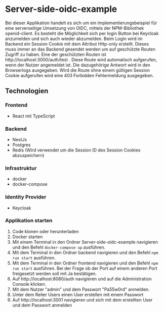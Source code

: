 # Server-side-oidc-example
Bei dieser Applikation handelt es sich um ein Implementierungsbeispiel für eine serverseitige Umsetzung von OIDC, mittels der NPM-Bibliothek openid-client. Es besteht die Möglichkeit sich per login Button bei Keycloak anzumelden und sich auch wieder abzumelden. Beim Login wird im Backend ein Session Cookie mit dem Attribut Http-only erstellt. Dieses muss immer an das Backend gesendet werden um auf geschützte Routen Zugriff zu haben. Eine der geschützten Routen ist http://localhost:3000/auth/test . Diese Route wird automatisch aufgerufen, wenn der Nutzer angemeldet ist. Die dazugehörige Antwort wird in den Browserlogs ausgegeben. Wird die Route ohne einem gültigen Session Cookie aufgerufen wird eine 403 Forbidden Fehlermeldung ausgegeben.

## Technologien
### Frontend
- React mit TypeScript

### Backend
- NestJs
- Postgres
- Redis (Wird verwendet um die Session ID des Session Cookies abzuspeichern)

### Infrastruktur
- docker
- docker-compose

### Identity Provider
- Keycloak

### Applikation starten
1. Code klonen oder herunterladen
2. Docker starten
3. Mit einem Terminal in den Ordner Server-side-oidc-example navigieren und den Befehl `docker-compose up` ausführen.
4. Mit dem Terminal in den Ordner backend navigieren und den Befehl `npm run start` ausführen.
5. Mit dem Terminal in den Ordner frontend navigieren und den Befehl `npm run start` ausführen. Bei der Frage ob der Port auf einem anderen Port freigesetzt werden soll mit Ja bestätigen.
6. Auf http://localhost:8080/auth navigieren und auf die Administration Console klicken.
7. Mit dem Nutzer "admin" und dem Passwort "Pa55w0rd" anmelden.
8. Unter dem Reiter Users einen User erstellen mit einem Passwort
9. Auf http://localhost:3001 navigieren und sich mit dem erstellten User und dem Passwort anmelden
